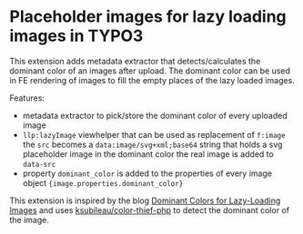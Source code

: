 Placeholder images for lazy loading images in TYPO3
===================================================

This extension adds metadata extractor that detects/calculates the dominant color of an images after upload.
The dominant color can be used in FE rendering of images to fill the empty places of the lazy loaded images.

Features:
- metadata extractor to pick/store the dominant color of every uploaded image
- `llp:lazyImage` viewhelper that can be used as replacement of `f:image`
  the `src` becomes a `data:image/svg+xml;base64` string that holds a svg placeholder image in the dominant color
  the real image is added to `data-src`
- property `dominant_color` is added to the properties of every image object `{image.properties.dominant_color}`

This extension is inspired by the blog [Dominant Colors for Lazy-Loading Images](https://manu.ninja/dominant-colors-for-lazy-loading-images) and uses [ksubileau/color-thief-php](https://github.com/ksubileau/color-thief-php) to detect the dominant color of the image.

